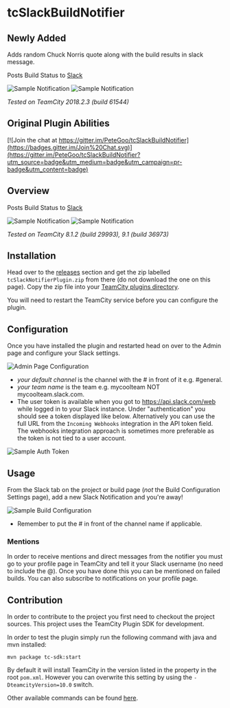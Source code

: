 tcSlackBuildNotifier
====================

## Newly Added 

Adds random Chuck Norris quote along with the build results in slack message.

Posts Build Status to [Slack](http://www.slack.com)

![Sample Notification](https://raw.github.com/petegoo/tcSlackBuildNotifier/master/docs/build-status_pass.png)
![Sample Notification](https://raw.github.com/petegoo/tcSlackBuildNotifier/master/docs/build-status_fail.png)

_Tested on TeamCity 2018.2.3 (build 61544)_


## Original Plugin Abilities

[![Join the chat at https://gitter.im/PeteGoo/tcSlackBuildNotifier](https://badges.gitter.im/Join%20Chat.svg)](https://gitter.im/PeteGoo/tcSlackBuildNotifier?utm_source=badge&utm_medium=badge&utm_campaign=pr-badge&utm_content=badge)

## Overview

Posts Build Status to [Slack](http://www.slack.com)

![Sample Notification](https://raw.github.com/petegoo/tcSlackBuildNotifier/master/docs/build-status_pass.png)
![Sample Notification](https://raw.github.com/petegoo/tcSlackBuildNotifier/master/docs/build-status_fail.png)

_Tested on TeamCity 8.1.2 (build 29993), 9.1 (build 36973)_

## Installation
Head over to the [releases](https://github.com/PeteGoo/tcSlackBuildNotifier/releases) section and get the zip labelled `tcSlackNotifierPlugin.zip` from there (do not download the one on this page). Copy the zip file into your [TeamCity plugins directory](https://confluence.jetbrains.com/display/TCD9/Installing+Additional+Plugins).

You will need to restart the TeamCity service before you can configure the plugin.

## Configuration

Once you have installed the plugin and restarted head on over to the Admin page and configure your Slack settings.

![Admin Page Configuration](https://raw.github.com/petegoo/tcSlackBuildNotifier/master/docs/AdminPageBig.png)

- *your default channel* is the channel with the # in front of it e.g. #general.
- *your team name* is the team e.g. mycoolteam NOT mycoolteam.slack.com.
- The user token is available when you got to https://api.slack.com/web while logged in to your Slack instance. Under "authentication" you should see a token displayed like below. Alternatively you can use the full URL from the `Incoming Webhooks` integration in the API token field. The webhooks integration approach is sometimes more preferable as the token is not tied to a user account.

![Sample Auth Token](https://raw.github.com/petegoo/tcSlackBuildNotifier/master/docs/SlackToken.png)

## Usage

From the Slack tab on the project or build page (_not_ the Build Configuration Settings page), add a new Slack Notification and you're away!

![Sample Build Configuration](https://raw.github.com/petegoo/tcSlackBuildNotifier/master/docs/build-slack-config.png)

- Remember to put the # in front of the channel name if applicable.

### Mentions

In order to receive mentions and direct messages from the notifier you must go to your profile page in TeamCity and tell it your Slack username (no need to include the @). Once you have done this you can be mentioned on failed builds. You can also subscribe to notifications on your profile page.

## Contribution

In order to contribute to the project you first need to checkout the project sources. This project uses the TeamCity Plugin SDK for development.

In order to test the plugin simply run the following command with java and mvn installed:

    mvn package tc-sdk:start

By default it will install TeamCity in the version listed in the property in the root `pom.xml`. However you can overwrite this setting by using the `-DteamcityVersion=10.0` switch.

Other available commands can be found [here](https://github.com/JetBrains/teamcity-sdk-maven-plugin).
